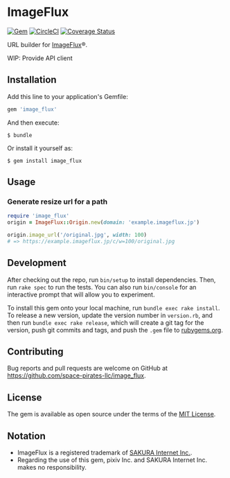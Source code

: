 # ImageFlux

[![Gem](https://img.shields.io/gem/v/image_flux.svg)](https://rubygems.org/gems/image_flux)
[![CircleCI](https://img.shields.io/circleci/project/github/space-pirates-llc/image_flux.svg)](https://circleci.com/gh/space-pirates-llc/image_flux)
[![Coverage Status](https://coveralls.io/repos/github/space-pirates-llc/image_flux/badge.svg?branch=master)](https://coveralls.io/github/space-pirates-llc/image_flux?branch=master)

URL builder for [ImageFlux](https://www.sakura.ad.jp/services/imageflux/)®.

WIP: Provide API client

## Installation

Add this line to your application's Gemfile:

```ruby
gem 'image_flux'
```

And then execute:

    $ bundle

Or install it yourself as:

    $ gem install image_flux

## Usage

### Generate resize url for a path

```ruby
require 'image_flux'
origin = ImageFlux::Origin.new(domain: 'example.imageflux.jp')

origin.image_url('/original.jpg', width: 100)
# => https://example.imageflux.jp/c/w=100/original.jpg
```

## Development

After checking out the repo, run `bin/setup` to install dependencies. Then, run `rake spec` to run the tests. You can also run `bin/console` for an interactive prompt that will allow you to experiment.

To install this gem onto your local machine, run `bundle exec rake install`. To release a new version, update the version number in `version.rb`, and then run `bundle exec rake release`, which will create a git tag for the version, push git commits and tags, and push the `.gem` file to [rubygems.org](https://rubygems.org).

## Contributing

Bug reports and pull requests are welcome on GitHub at <https://github.com/space-pirates-llc/image_flux>.

## License

The gem is available as open source under the terms of the [MIT License](https://opensource.org/licenses/MIT).

## Notation

- ImageFlux is a registered trademark of [SAKURA Internet Inc.](https://www.sakura.ad.jp/).
- Regarding the use of this gem, pixiv Inc. and SAKURA Internet Inc. makes no responsibility.
